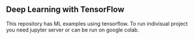 ## Deep Learning with TensorFlow
This repository has ML examples using tensorflow. To run indivisual project you need jupyter server or can be run on google colab.
